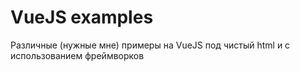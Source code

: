 # VueJS examples

Различные (нужные мне) примеры на VueJS под чистый html и с использованием фреймворков
